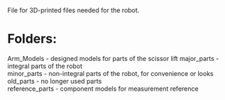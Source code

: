 File for 3D-printed files needed for the robot.

# Folders:
Arm_Models - designed models for parts of the scissor lift
major_parts - integral parts of the robot  
minor_parts - non-integral parts of the robot, for convenience or looks  
old_parts - no longer used parts  
reference_parts - component models for measurement reference  
